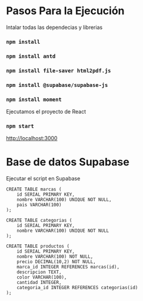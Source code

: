 # Pasos Para la Ejecución
Intalar todas las dependecias y librerias
### `npm install`
### `npm install antd`
### `npm install file-saver html2pdf.js`
### `npm install @supabase/supabase-js`
### `npm install moment`

Ejecutamos el proyecto de React
### `npm start`
[http://localhost:3000](http://localhost:3000)

# Base de datos Supabase
Ejecutar el script en Supabase

```
CREATE TABLE marcas (
    id SERIAL PRIMARY KEY,
    nombre VARCHAR(100) UNIQUE NOT NULL,
    pais VARCHAR(100)
);

CREATE TABLE categorias (
    id SERIAL PRIMARY KEY,
    nombre VARCHAR(100) UNIQUE NOT NULL
);

CREATE TABLE productos (
    id SERIAL PRIMARY KEY,
    nombre VARCHAR(100) NOT NULL,
    precio DECIMAL(10,2) NOT NULL,
    marca_id INTEGER REFERENCES marcas(id),
    descripcion TEXT,
    color VARCHAR(100),
    cantidad INTEGER,
    categoria_id INTEGER REFERENCES categorias(id)
);
```
